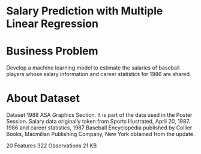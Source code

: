 # Salary Prediction with Multiple Linear Regression


# Business Problem

Develop a machine learning model to estimate the salaries of baseball players
whose salary information and career statistics for 1986 are shared.


# About Dataset

Dataset 1988 ASA Graphics Section. It is part of the data used in the Poster Session.
Salary data originally taken from Sports Illustrated, April 20, 1987.
1986 and career statistics, 1987 Baseball Encyclopedia published by Collier Books,
Macmillan Publishing Company, New York obtained from the update.

20 Features 322 Observations 21 KB
